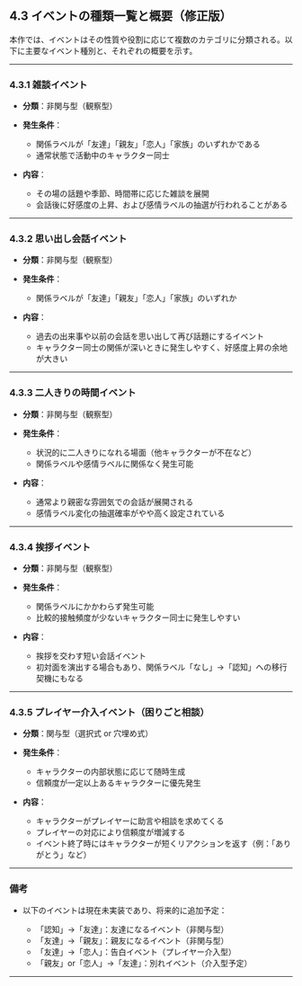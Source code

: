 ## 4.3 イベントの種類一覧と概要（修正版）

本作では、イベントはその性質や役割に応じて複数のカテゴリに分類される。以下に主要なイベント種別と、それぞれの概要を示す。

---

### 4.3.1 雑談イベント

* **分類**：非関与型（観察型）
* **発生条件**：

  * 関係ラベルが「友達」「親友」「恋人」「家族」のいずれかである
  * 通常状態で活動中のキャラクター同士
* **内容**：

  * その場の話題や季節、時間帯に応じた雑談を展開
  * 会話後に好感度の上昇、および感情ラベルの抽選が行われることがある

---

### 4.3.2 思い出し会話イベント

* **分類**：非関与型（観察型）
* **発生条件**：

  * 関係ラベルが「友達」「親友」「恋人」「家族」のいずれか
* **内容**：

  * 過去の出来事や以前の会話を思い出して再び話題にするイベント
  * キャラクター同士の関係が深いときに発生しやすく、好感度上昇の余地が大きい

---

### 4.3.3 二人きりの時間イベント

* **分類**：非関与型（観察型）
* **発生条件**：

  * 状況的に二人きりになれる場面（他キャラクターが不在など）
  * 関係ラベルや感情ラベルに関係なく発生可能
* **内容**：

  * 通常より親密な雰囲気での会話が展開される
  * 感情ラベル変化の抽選確率がやや高く設定されている

---

### 4.3.4 挨拶イベント

* **分類**：非関与型（観察型）
* **発生条件**：

  * 関係ラベルにかかわらず発生可能
  * 比較的接触頻度が少ないキャラクター同士に発生しやすい
* **内容**：

  * 挨拶を交わす短い会話イベント
  * 初対面を演出する場合もあり、関係ラベル「なし」→「認知」への移行契機にもなる

---

### 4.3.5 プレイヤー介入イベント（困りごと相談）

* **分類**：関与型（選択式 or 穴埋め式）
* **発生条件**：

  * キャラクターの内部状態に応じて随時生成
  * 信頼度が一定以上あるキャラクターに優先発生
* **内容**：

  * キャラクターがプレイヤーに助言や相談を求めてくる
  * プレイヤーの対応により信頼度が増減する
  * イベント終了時にはキャラクターが短くリアクションを返す（例：「ありがとう」など）

---

### 備考

* 以下のイベントは現在未実装であり、将来的に追加予定：

  * 「認知」→「友達」：友達になるイベント（非関与型）
  * 「友達」→「親友」：親友になるイベント（非関与型）
  * 「友達」→「恋人」：告白イベント（プレイヤー介入型）
  * 「親友」or「恋人」→「友達」：別れイベント（介入型予定）

---